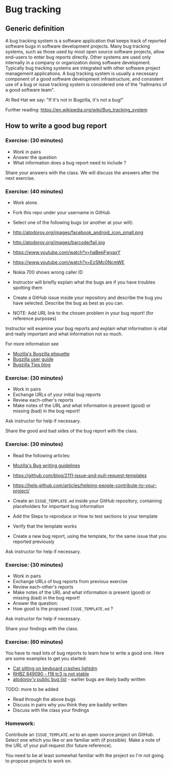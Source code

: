 # Bug tracking

## Generic definition

A bug tracking system is a software application that keeps track of reported
software bugs in software development projects. Many bug tracking systems,
such as those used by most open source software projects, allow end-users to
enter bug reports directly. Other systems are used only internally in a company
or organization doing software development. Typically bug tracking systems are
integrated with other software project management applications. A bug tracking
system is usually a necessary component of a good software development
infrastructure, and consistent use of a bug or issue tracking system is
considered one of the "hallmarks of a good software team".

At Red Hat we say: "If it's not in Bugzilla, it's not a bug!"

Further reading:
https://en.wikipedia.org/wiki/Bug_tracking_system


## How to write a good bug report

### Exercise: (30 minutes)

* Work in pairs
* Answer the question
* What information does a bug report need to include ?


Share your answers with the class. We will discuss the answers after the
next exercise.


### Exercise: (40 minutes)

* Work alone.
* Fork this repo under your username in GitHub
* Select one of the following bugs (or another at your will):
 * http://atodorov.org/images/facebook_android_icon_small.png
 * http://atodorov.org/images/barcode/fail.jpg
 * https://www.youtube.com/watch?v=haBepFwyaxY
 * https://www.youtube.com/watch?v=EzSMc0NcmWE
 * Nokia 700 shows wrong caller ID

* Instructor will briefly explain what the bugs are if you
have troubles spotting them

* Create a GitHub issue inside your repository and describe the bug
you have selected. Describe the bug as best as you can.
* NOTE: Add URL link to the chosen problem in your bug report! (for reference purposes)


Instructor will examine your bug reports and explain what information
is vital and really important and what information not so much.

For more information see

* [Mozilla's Bugzilla etiquette](https://bugzilla.mozilla.org/page.cgi?id=etiquette.html)
* [Bugzilla user guide](https://bugzilla.readthedocs.org/en/5.0/using/index.html)
* [Bugzilla Tips blog](https://bugzillatips.wordpress.com/)

### Exercise: (30 minutes)

* Work in pairs
* Exchange URLs of your initial bug reports
* Review each-other's reports
* Make notes of the URL and what information is present (good)
or missing (bad) in the bug report!

Ask instructor for help if necessary.

Share the good and bad sides of the bug report with the class.


### Exercise: (30 minutes)

* Read the following articles:
 * [Mozilla's Bug writing guidelines](https://developer.mozilla.org/en-US/docs/Mozilla/QA/Bug_writing_guidelines)
 * https://github.com/blog/2111-issue-and-pull-request-templates
 * https://help.github.com/articles/helping-people-contribute-to-your-project/

* Create an `ISSUE_TEMPLATE.md` inside your GitHub repository,
containing placeholders for important bug information
* Add the Steps to reproduce or How to test sections to your template
* Verify that the template works
* Create a new bug report, using the template, for the same issue that you
reported previously

Ask instructor for help if necessary.


### Exercise: (30 minutes)

* Work in pairs
* Exchange URLs of bug reports from previous exercise
* Review each-other's reports
* Make notes of the URL and what information is present (good)
or missing (bad) in the bug report!
* Answer the question:
* How good is the proposed `ISSUE_TEMPLATE.md` ?

Ask instructor for help if necessary.

Share your findings with the class.

### Exercise: (60 minutes)

You have to read lots of bug reports to learn how to write a good one.
Here are some examples to get you started:

* [Cat sitting on keyboard crashes lightdm ](https://bugs.launchpad.net/unity/+bug/1463112)
* [RHBZ 849090 - f18 tc3 is not stable](https://bugzilla.redhat.com/show_bug.cgi?id=849090)
* [atodorov'v public bug list](http://red.ht/1QSLiC3) - earlier bugs are likely badly written

TODO: more to be added

* Read through the above bugs
* Discuss in pairs why you think they are baddly written
* Discuss with the class your findings

### Homework:

Contribute an `ISSUE_TEMPLATE.md` to an open source project on GitHub.
Select one which you like or are familiar with (if possible).
Make a note of the URL of your pull request (for future reference).

You need to be at least somewhat familiar with the project so I'm
not going to propose projects to work on.

